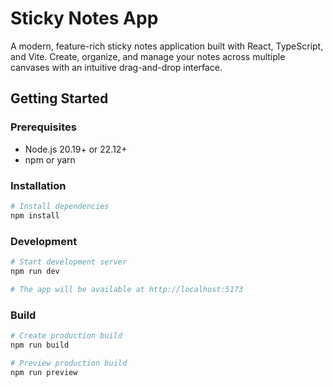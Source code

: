 # Sticky Notes App

A modern, feature-rich sticky notes application built with React, TypeScript, and Vite. 
Create, organize, and manage your notes across multiple canvases with an intuitive drag-and-drop interface.

## Getting Started

### Prerequisites

- Node.js 20.19+ or 22.12+
- npm or yarn

### Installation

```bash
# Install dependencies
npm install
```

### Development

```bash
# Start development server
npm run dev

# The app will be available at http://localhost:5173
```

### Build

```bash
# Create production build
npm run build

# Preview production build
npm run preview
```
